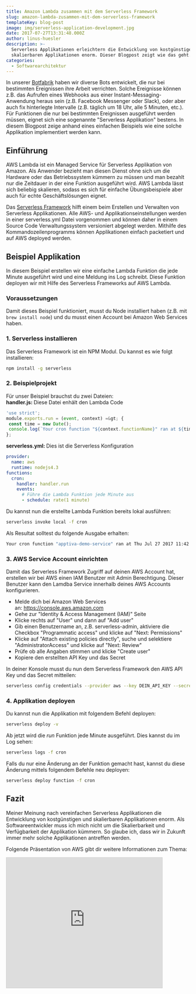 ```yaml
---
title: Amazon Lambda zusammen mit dem Serverless Framework
slug: amazon-lambda-zusammen-mit-dem-serverless-framework
templateKey: blog-post
image: img/serverless-application-development.jpg
date: 2017-07-27T13:31:48.000Z
author: linus-huesler
description: >-
  Serverless Applikationen erleichtern die Entwicklung von kostgünstigen und
  skalierbaren Applikationen enorm. Dieser Blogpost zeigt wie das geht.
categories:
  - Softwarearchitektur
---
```


In unserer <a href="https://www.botfabrik.ch" target="_blank" rel="noopener">Botfabrik</a> haben wir diverse Bots entwickelt, die nur bei bestimmten Ereignissen ihre Arbeit verrichten. Solche Ereignisse können z.B. das Aufrufen eines Webhooks aus einer Instant-Messaging-Anwendung heraus sein (z.B. Facebook Messenger oder Slack), oder aber auch fix hinterlegte Intervalle (z.B. täglich um 18 Uhr, alle 5 Minuten, etc.). Für Funktionen die nur bei bestimmten Ereignissen ausgeführt werden müssen, eignet sich eine sogenannte "Serverless Applikation" bestens. In diesem Blogpost zeige anhand eines einfachen Beispiels wie eine solche Applikation implementiert werden kann.

<h2>Einführung</h2>
AWS Lambda ist ein Managed Service für Serverless Applikation von Amazon. Als Anwender bezieht man diesen Dienst ohne sich um die Hardware oder das Betriebssystem kümmern zu müssen und man bezahlt nur die Zeitdauer in der eine Funktion ausgeführt wird. AWS Lambda lässt sich beliebig skalieren, sodass es sich für einfache Übungsbeispiele aber auch für echte Geschäftslösungen eignet.

Das <a href="https://serverless.com/" target="_blank" rel="noopener">Serverless Framework</a> hilft einem beim Erstellen und Verwalten von Serverless Applikationen. Alle AWS- und Applikationseinstellungen werden in einer serverless.yml Datei vorgenommen und können daher in einem Source Code Verwaltungssystem versioniert abgelegt werden. Mithilfe des Kommandozeilenprogramms können Applikationen einfach packetiert und auf AWS deployed werden.

<h2>Beispiel Applikation</h2>
In diesem Beispiel erstellen wir eine einfache Lambda Funktion die jede Minute ausgeführt wird und eine Meldung ins Log schreibt. Diese Funktion deployen wir mit Hilfe des Serverless Frameworks auf AWS Lambda.
<h3>Voraussetzungen</h3>
Damit dieses Beispiel funktioniert, musst du Node installiert haben (z.B. mit <code>brew install node</code>) und du musst einen Account bei Amazon Web Services haben.
<h3>1. Serverless installieren</h3>
Das Serverless Framework ist ein NPM Modul. Du kannst es wie folgt installieren:

```bash
npm install -g serverless
```

<h3>2. Beispielprojekt</h3>
Für unser Beispiel brauchst du zwei Dateien:
<div><strong>handler.js: </strong>Diese Datei enhält den Lambda Code</div>

```javascript
'use strict';
module.exports.run = (event, context) =&gt; {
 const time = new Date();
 console.log(`Your cron function "${context.functionName}" ran at ${time}. Yea!`);
};
```

<strong>serverless.yml: </strong>Dies ist die Serverless Konfiguration

```yml
provider:
  name: aws
  runtime: nodejs4.3
functions:
  cron:
    handler: handler.run
    events:
      # Führe die Lambda Funktion jede Minute aus
      - schedule: rate(1 minute)
```

Du kannst nun die erstellte Lambda Funktion bereits lokal ausführen:

```bash
serverless invoke local -f cron
```

Als Resultat solltest du folgende Ausgabe erhalten:

```bash
Your cron function "apptiva-demo-service" ran at Thu Jul 27 2017 11:42:03 GMT+0200 (CEST). Yea!
```

### 3. AWS Service Account einrichten

Damit das Serverless Framework Zugriff auf deinen AWS Account hat, erstellen wir bei AWS einen IAM Benutzer mit Admin Berechtigung. Dieser Benutzer kann den Lamdba Service innerhalb deines AWS Accounts konfigurieren.

<ul>
 	<li>Melde dich bei Amazon Web Services an: <a href="https://console.aws.amazon.com" target="_blank" rel="noopener">https://console.aws.amazon.com</a></li>
 	<li>Gehe zur "Identity &amp; Access Management (IAM)" Seite</li>
 	<li>Klicke rechts auf "User" und dann auf "Add user"</li>
 	<li>Gib einen Benutzername an, z.B. serverless-admin, aktiviere die Checkbox "Programmatic access" und klicke auf "Next: Permissions"</li>
 	<li>Klicke auf "Attach existing policies directly", suche und selektiere "AdministratorAccess" und klicke auf "Next: Review"</li>
 	<li>Prüfe ob alle Angaben stimmen und klicke "Create user"</li>
 	<li>Kopiere den erstellten API Key und das Secret</li>
</ul>

In deiner Konsole musst du nun dem Serverless Framework den AWS API Key und das Secret mitteilen:

```bash
serverless config credentials --provider aws --key DEIN_API_KEY --secret DEIN_SECRET
```

<h3>4. Applikation deployen</h3>
Du kannst nun die Applikation mit folgendem Befehl deployen:

```bash
serverless deploy -v
```

Ab jetzt wird die <em>run</em> Funktion jede Minute ausgeführt. Dies kannst du im Log sehen:

```bash
serverless logs -f cron
```

Falls du nur eine Änderung an der Funktion gemacht hast, kannst du diese Änderung mittels folgendem Befehle neu deployen:

```bash
serverless deploy function -f cron
```

<h2>Fazit</h2>
Meiner Meinung nach vereinfachen Serverless Applikationen die Entwicklung von kostgünstigen und skalierbaren Applikationen enorm. Als Softwareentwickler muss ich mich nicht um die Skalierbarkeit und Verfügbarkeit der Applikation kümmern. So glaube ich, dass wir in Zukunft immer mehr solche Applikationen antreffen werden.

Folgende Präsentation von AWS gibt dir weitere Informationen zum Thema:

<iframe src="https://www.slideshare.net/slideshow/embed_code/key/IXHTxRxxUtD61G" marginwidth="0" marginheight="0" scrolling="no" style="border:1px solid #CCC; border-width:1px; margin-bottom:5px; max-width: 100%;" allowfullscreen="" height="356" frameborder="0" width="427"> </iframe>
